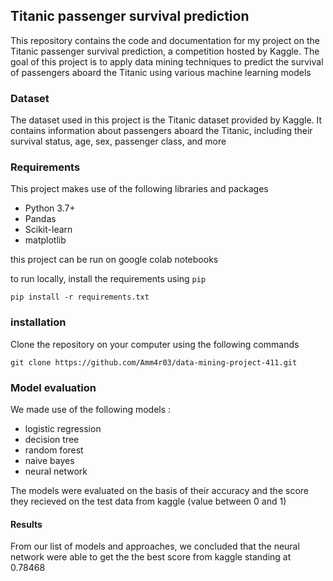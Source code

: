 ## Titanic passenger survival prediction
This repository contains the code and documentation for my project on the Titanic passenger survival prediction, a competition hosted by Kaggle. The goal of this project is to apply data mining techniques to predict the survival of passengers aboard the Titanic using various machine learning models

### Dataset
The dataset used in this project is the Titanic dataset provided by Kaggle. It contains information about passengers aboard the Titanic, including their survival status, age, sex, passenger class, and more

### Requirements
This project makes use of the following libraries and packages
- Python 3.7+
- Pandas
- Scikit-learn
- matplotlib

this project can be run on google colab notebooks 

to run locally, install the requirements using `pip`

```
pip install -r requirements.txt
```

### installation
Clone the repository on your computer using the following commands

```
git clone https://github.com/Amm4r03/data-mining-project-411.git
```

### Model evaluation
We made use of the following models :
- logistic regression
- decision tree
- random forest
- naive bayes
- neural network

The models were evaluated on the basis of their accuracy and the score they recieved on the test data from kaggle (value between 0 and 1)

#### Results
From our list of models and approaches, we concluded that the neural network were able to get the the best score from kaggle standing at 0.78468

